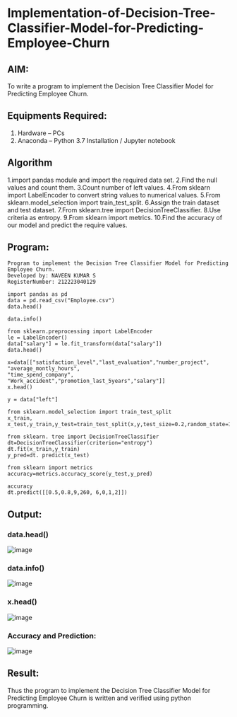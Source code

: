 # Implementation-of-Decision-Tree-Classifier-Model-for-Predicting-Employee-Churn

## AIM:
To write a program to implement the Decision Tree Classifier Model for Predicting Employee Churn.

## Equipments Required:
1. Hardware – PCs
2. Anaconda – Python 3.7 Installation / Jupyter notebook

## Algorithm
1.import pandas module and import the required data set.
2.Find the null values and count them.
3.Count number of left values.
4.From sklearn import LabelEncoder to convert string values to numerical values.
5.From sklearn.model_selection import train_test_split.
6.Assign the train dataset and test dataset.
7.From sklearn.tree import DecisionTreeClassifier.
8.Use criteria as entropy.
9.From sklearn import metrics.
10.Find the accuracy of our model and predict the require values.

## Program:
```
Program to implement the Decision Tree Classifier Model for Predicting Employee Churn.
Developed by: NAVEEN KUMAR S
RegisterNumber: 212223040129
```

```
import pandas as pd
data = pd.read_csv("Employee.csv")
data.head()

data.info()

from sklearn.preprocessing import LabelEncoder
le = LabelEncoder()
data["salary"] = le.fit_transform(data["salary"])
data.head()

x=data[["satisfaction_level","last_evaluation","number_project", "average_montly_hours",
"time_spend_company", "Work_accident","promotion_last_5years","salary"]]
x.head()

y = data["left"]

from sklearn.model_selection import train_test_split
x_train, x_test,y_train,y_test=train_test_split(x,y,test_size=0.2,random_state=100)

from sklearn. tree import DecisionTreeClassifier
dt=DecisionTreeClassifier(criterion="entropy")
dt.fit(x_train,y_train)
y_pred=dt. predict(x_test)

from sklearn import metrics
accuracy=metrics.accuracy_score(y_test,y_pred)

accuracy
dt.predict([[0.5,0.8,9,260, 6,0,1,2]])
```
## Output:
### data.head()
![image](https://github.com/user-attachments/assets/d22ddf21-8c2f-4d2f-ae15-9a05a9a7ce82)

### data.info()
![image](https://github.com/user-attachments/assets/23da0fcb-4ffd-4f80-9954-f256a9835ca1)

### x.head()
![image](https://github.com/user-attachments/assets/c719e9f9-82d7-4132-bcf0-64d2492d7c8e)

### Accuracy and Prediction:
![image](https://github.com/user-attachments/assets/fe6d83f3-e273-402b-ae86-7c6e09b4acd2)


## Result:
Thus the program to implement the  Decision Tree Classifier Model for Predicting Employee Churn is written and verified using python programming.
